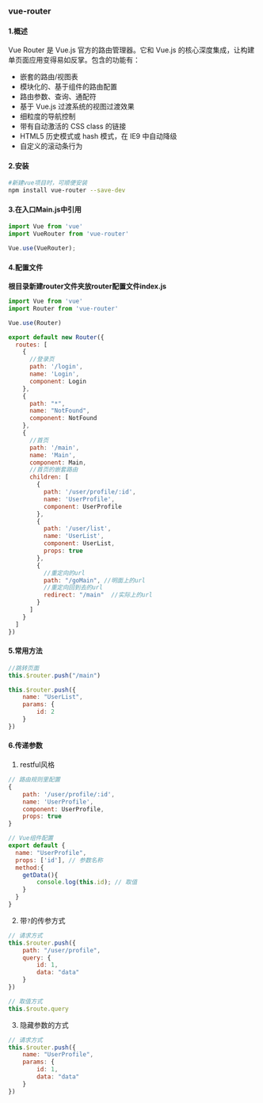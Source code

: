 ### vue-router

#### 1.概述

Vue Router 是 Vue.js 官方的路由管理器。它和 Vue.js 的核心深度集成，让构建单页面应用变得易如反掌。包含的功能有：

- 嵌套的路由/视图表
- 模块化的、基于组件的路由配置
- 路由参数、查询、通配符
- 基于 Vue.js 过渡系统的视图过渡效果
- 细粒度的导航控制
- 带有自动激活的 CSS class 的链接
- HTML5 历史模式或 hash 模式，在 IE9 中自动降级
- 自定义的滚动条行为

#### 2.安装

```sh
#新建vue项目时，可顺便安装
npm install vue-router --save-dev
```

#### 3.在入口Main.js中引用

```js
import Vue from 'vue'
import VueRouter from 'vue-router'

Vue.use(VueRouter);
```

#### 4.配置文件

**根目录新建router文件夹放router配置文件index.js**

```js
import Vue from 'vue'
import Router from 'vue-router'

Vue.use(Router)

export default new Router({
  routes: [
    {
      //登录页
      path: '/login',
      name: 'Login',
      component: Login
    },
    {
      path: "*",
      name: "NotFound",
      component: NotFound
    },
    {
      //首页
      path: '/main',
      name: 'Main',
      component: Main,
      //首页的嵌套路由
      children: [
        {
          path: '/user/profile/:id',
          name: 'UserProfile',
          component: UserProfile
        },
        {
          path: '/user/list',
          name: 'UserList',
          component: UserList,
          props: true
        },
        {
          //重定向的url
          path: "/goMain", //明面上的url
          //重定向回到去的url
          redirect: "/main"  //实际上的url
        }
      ]
    }
  ]
})

```

#### 5.常用方法

```js
//跳转页面
this.$router.push("/main")

this.$router.push({
    name: "UserList",
    params: {
        id: 2
    }
})
```

#### 6.传递参数

1. restful风格

```js
// 路由规则里配置
{
    path: '/user/profile/:id',
    name: 'UserProfile',
    component: UserProfile,
    props: true
}

// Vue组件配置
export default {
  name: "UserProfile",
  props: ['id'], // 参数名称
  method:{
  	getData(){
    	console.log(this.id); // 取值
    }
  }
}
```

2. 带`?`的传参方式

```js
// 请求方式
this.$router.push({
    path: "/user/profile",
    query: {
        id: 1,
        data: "data"
    }
})

// 取值方式
this.$route.query
```

3. 隐藏参数的方式

```js
// 请求方式
this.$router.push({
    name: "UserProfile",
    params: {
        id: 1,
        data: "data"
    }
})
```

